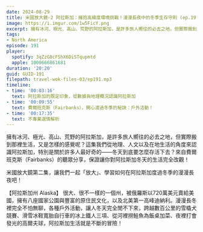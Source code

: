 ```yaml
---
date: 2024-08-29
title: 米國放大鏡-2 阿拉斯加：擁抱高緯度環境挑戰！漫漫長夜中的冬季生存守則 (ep.191)
image: https://i.imgur.com/1w5FicY.png
excerpt: 擁有冰河、極光、高山、荒野的阿拉斯加，是許多旅人嚮往的必去之地，但實際搬到那裡生活，又是怎樣的感覺呢？來自費爾班克斯（Fairbanks）的聽眾分享，保證讓你對阿拉斯加冬天的生活完全改觀！
tags:
- North America
episode: 191
player:
  spotify: 3qZzG8cFShX6DiSTqupmtd
  apple: 1000666861681
duration: '20:20'
guid: GUID-191
filepath: travel-wok-files-03/ep191.mp3
timeline:
- time: '00:03:16'
  text: 阿拉斯加的既定印象，從數據與地理概況認識阿拉斯加
- time: '00:09:55'
  text: 費爾班克斯（Fairbanks），開心渡過冬季的秘訣：戶外活動！
- time: '00:17:35'
  text: 不專業選情解析
---
```

擁有冰河、極光、高山、荒野的阿拉斯加，是許多旅人嚮往的必去之地，但實際搬到那裡生活，又是怎樣的感覺呢？這集我們從地理、人文以及在地生活的角度來認識阿拉斯加，特別是關於許多人最好奇的——冬天到底要怎麼存活下去？來自費爾班克斯（Fairbanks）的聽眾分享，保證讓你對阿拉斯加冬天的生活完全改觀！

米國放大鏡第二集，讓我們一起「放大」、學習如何在阿拉斯加度過冬季的漫漫長夜吧！

【阿拉斯加州 Alaska】 很大、很不一樣的一個州，被俄羅斯以720萬美元賣給美國，擁有八座國家公園與豐富的原住民文化，以及北美第一高峰迪納利。漫漫長冬裡完全不怕無聊，各種戶外活動，讓人冬天完全閒不下來，跨越數百公里的雪橇犬競賽、滑雪冰鞋寬胎自行車的冰上鐵人三項、從河裡撈鮭魚為飯桌加菜、夜裡打會發光的高爾夫球，阿拉斯加生活就是不斷的冒險！
